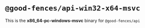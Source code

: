 # `@good-fences/api-win32-x64-msvc`

This is the **x86_64-pc-windows-msvc** binary for `@good-fences/api`
